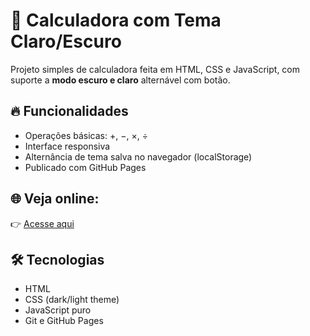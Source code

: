 # 🧮 Calculadora com Tema Claro/Escuro

Projeto simples de calculadora feita em HTML, CSS e JavaScript, com suporte a **modo escuro e claro** alternável com botão.

## 🔥 Funcionalidades

- Operações básicas: +, −, ×, ÷
- Interface responsiva
- Alternância de tema salva no navegador (localStorage)
- Publicado com GitHub Pages

## 🌐 Veja online:
👉 [Acesse aqui](https://breninhoz.github.io/calculadora-dark/)

## 🛠️ Tecnologias
- HTML
- CSS (dark/light theme)
- JavaScript puro
- Git e GitHub Pages

